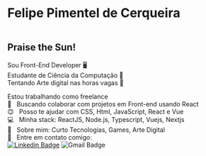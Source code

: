 # Felipe Pimentel de Cerqueira

<p align="center">
  <img src="https://github.com/urielcaire/learnmd/blob/master/imgs/solaire.gif" alt=""Praise the sun!"" />
</p>

## Praise the Sun!

Sou Front-End Developer 🖥️ <br/>
Estudante de Ciência da Computação :school: <br/>
Tentando Arte digital nas horas vagas :art:

 Estou trabalhando como freelance 
 <br/> :purple_heart: &nbsp; Buscando colaborar com projetos em Front-end usando React
 <br/> :blush: &nbsp; Posso te ajudar com CSS, Html, JavaScript, React e Vue
 <br/> :computer: &nbsp; Minha stack: ReactJS, Node.js, Typescript, Vuejs, Nextjs
 <br/> 💬  &nbsp; Sobre mim: Curto Tecnologias, Games, Arte Digital
 <br/> :email: &nbsp; Entre em contato comigo:
 <br/>
 [![Linkedin Badge](https://img.shields.io/badge/-FelipePimentel-blue?style=flat-square&logo=Linkedin&logoColor=white&link=https://www.linkedin.com/in/felipidis/)](https://www.linkedin.com/in/felipidis/) 
![Gmail Badge](https://img.shields.io/badge/-felipekdra@gmail.com-c14438?style=flat-square&logo=Gmail&logoColor=white&link=mailto:felipekdra@gmail.com)
<br/>
